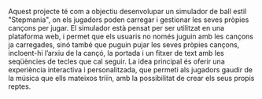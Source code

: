 Aquest projecte té com a objectiu desenvolupar un simulador de ball estil "Stepmania", on els jugadors poden carregar i gestionar les seves pròpies cançons per jugar. El simulador està pensat per ser utilitzat en una plataforma web, i permet que els usuaris no només juguin amb les cançons ja carregades, sinó també que puguin pujar les seves pròpies cançons, incloent-hi l’arxiu de la cançó, la portada i un fitxer de text amb les seqüències de tecles que cal seguir. La idea principal és oferir una experiència interactiva i personalitzada, que permeti als jugadors gaudir de la música que ells mateixos triïn, amb la possibilitat de crear els seus propis reptes.
